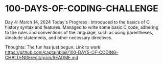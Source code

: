 # 100-DAYS-OF-CODING-CHALLENGE
Day 4: March 14, 2024
Today's Progress : Introduced to the basics of C, history syntax and features. Managed to write some basic C code, adhering to the rules and conventions of the language, such as using parentheses, #include statements, and other necessary directives.

Thoughts: The fun has just begun.
Link to work https://github.com/captainblair/100-DAYS-OF-CODING-CHALLENGE/edit/main/README.md

